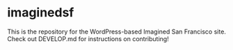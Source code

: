 # imaginedsf

This is the repository for the WordPress-based Imagined San Francisco site.  Check out DEVELOP.md for instructions on contributing!

